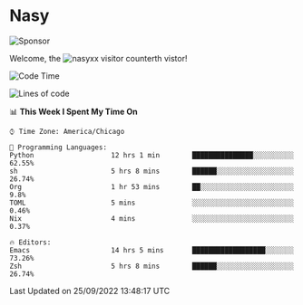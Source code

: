 # Nasy

<!--
<p align="center">
<img height="200" src="https://github-readme-stats.vercel.app/api?username=nasyxx&count_private=true&show_icons=true&theme=dracula&include_all_commits=true"/>
<img height="200" src="https://github-readme-stats.vercel.app/api/top-langs/?username=nasyxx&theme=dracula&hide=html,jupyter+notebook&count_private=true&show_icons=true"/>
</p>

  
----------------
-->

![Sponsor](https://img.shields.io/static/v1.svg?label=Sponsor&message=%E2%9D%A4&logo=GitHub&style=flat&color=pink)
 
Welcome, the ![nasyxx visitor counter](https://count.getloli.com/get/@nasyxx?theme=rule34)th vistor!
 
<!--START_SECTION:waka-->
![Code Time](http://img.shields.io/badge/Code%20Time-2%2C658%20hrs%2017%20mins-blue)

![Lines of code](https://img.shields.io/badge/From%20Hello%20World%20I%27ve%20Written-5%20Million%20lines%20of%20code-blue)

📊 **This Week I Spent My Time On** 

```text
⌚︎ Time Zone: America/Chicago

💬 Programming Languages: 
Python                   12 hrs 1 min        ███████████████░░░░░░░░░░   62.55% 
sh                       5 hrs 8 mins        ██████░░░░░░░░░░░░░░░░░░░   26.74% 
Org                      1 hr 53 mins        ██░░░░░░░░░░░░░░░░░░░░░░░   9.8% 
TOML                     5 mins              ░░░░░░░░░░░░░░░░░░░░░░░░░   0.46% 
Nix                      4 mins              ░░░░░░░░░░░░░░░░░░░░░░░░░   0.37%

🔥 Editors: 
Emacs                    14 hrs 5 mins       ██████████████████░░░░░░░   73.26% 
Zsh                      5 hrs 8 mins        ██████░░░░░░░░░░░░░░░░░░░   26.74%

```


 Last Updated on 25/09/2022 13:48:17 UTC
<!--END_SECTION:waka-->

<!-- ![visitors](https://visitor-badge.laobi.icu/badge?page_id=nasyxx.nasyxx) -->

